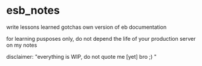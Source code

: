 # esb_notes

write 
  lessons learned
  gotchas
  own version of eb documentation

for learning pusposes only, do not depend the life of your production server on my notes


disclaimer: "everything is WIP, do not quote me [yet] bro ;) "
